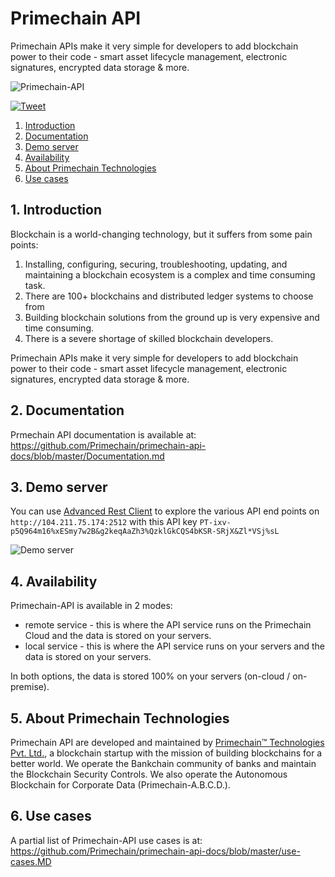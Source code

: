 # Primechain API

Primechain APIs make it very simple for developers to add blockchain power to their code - smart asset lifecycle management, electronic signatures, encrypted data storage & more.

![Primechain-API](http://www.primechaintech.com/images/projects/api-github.png)

[![Tweet](https://img.shields.io/twitter/url/http/shields.io.svg?style=social)](https://twitter.com/intent/tweet?text=Add%20blockchain%20power%20to%20your%20code%20in%20minutes%20with%20primechain-api&url=https://github.com/Primechain/primechain-api&via=primechain&hashtags=blockchain,api)

1. [Introduction](#1-introduction)
2. [Documentation](#2-documentation)
3. [Demo server](#3-demo-server)
4. [Availability](#4-availability)
5. [About Primechain Technologies](#5-about-primechain-technologies)
6. [Use cases](#6-use-cases)

## 1. Introduction
Blockchain is a world-changing technology, but it suffers from some pain points:
1.	Installing, configuring, securing, troubleshooting, updating, and maintaining a blockchain ecosystem is a complex and time consuming task.
2.	There are 100+ blockchains and distributed ledger systems to choose from
3.	Building blockchain solutions from the ground up is very expensive and time consuming.
4. There is a severe shortage of skilled blockchain developers.
 
Primechain APIs make it very simple for developers to add blockchain power to their code - smart asset lifecycle management, electronic signatures, encrypted data storage & more.

## 2. Documentation
Prmechain API documentation is available at:    
https://github.com/Primechain/primechain-api-docs/blob/master/Documentation.md

## 3. Demo server
You can use [Advanced Rest Client](https://chrome.google.com/webstore/detail/advanced-rest-client/hgmloofddffdnphfgcellkdfbfbjeloo) to explore the various API end points on `http://104.211.75.174:2512` with this API key `PT-ixv-p5Q964m16%xESmy7w2B&g2keqAaZh3%QzklGkCQS4bKSR-SRjX&Zl*VSj%sL`

![Demo server](http://www.primechaintech.com/img/api_documentation/screenshot_sample.png)

## 4. Availability
Primechain-API is available in 2 modes:
* remote service - this is where the API service runs on the Primechain Cloud and the data is stored on your servers.
* local service - this is where the API service runs on your servers and the data is stored on your servers.

In both options, the data is stored 100% on your servers (on-cloud / on-premise).

## 5. About Primechain Technologies
Primechain API are developed and maintained by [Primechain™ Technologies Pvt. Ltd.](http://www.primechaintech.com), a blockchain startup with the mission of building blockchains for a better world. We operate the Bankchain community of banks and maintain the Blockchain Security Controls. We also operate the Autonomous Blockchain for Corporate Data (Primechain-A.B.C.D.).

## 6. Use cases
A partial list of Primechain-API use cases is at:   
https://github.com/Primechain/primechain-api-docs/blob/master/use-cases.MD
